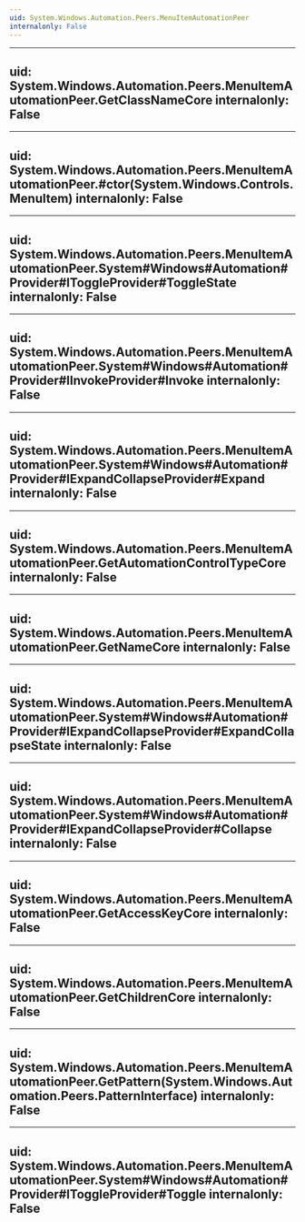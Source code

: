 ```yaml
---
uid: System.Windows.Automation.Peers.MenuItemAutomationPeer
internalonly: False
---
```


---
uid: System.Windows.Automation.Peers.MenuItemAutomationPeer.GetClassNameCore
internalonly: False
---

---
uid: System.Windows.Automation.Peers.MenuItemAutomationPeer.#ctor(System.Windows.Controls.MenuItem)
internalonly: False
---

---
uid: System.Windows.Automation.Peers.MenuItemAutomationPeer.System#Windows#Automation#Provider#IToggleProvider#ToggleState
internalonly: False
---

---
uid: System.Windows.Automation.Peers.MenuItemAutomationPeer.System#Windows#Automation#Provider#IInvokeProvider#Invoke
internalonly: False
---

---
uid: System.Windows.Automation.Peers.MenuItemAutomationPeer.System#Windows#Automation#Provider#IExpandCollapseProvider#Expand
internalonly: False
---

---
uid: System.Windows.Automation.Peers.MenuItemAutomationPeer.GetAutomationControlTypeCore
internalonly: False
---

---
uid: System.Windows.Automation.Peers.MenuItemAutomationPeer.GetNameCore
internalonly: False
---

---
uid: System.Windows.Automation.Peers.MenuItemAutomationPeer.System#Windows#Automation#Provider#IExpandCollapseProvider#ExpandCollapseState
internalonly: False
---

---
uid: System.Windows.Automation.Peers.MenuItemAutomationPeer.System#Windows#Automation#Provider#IExpandCollapseProvider#Collapse
internalonly: False
---

---
uid: System.Windows.Automation.Peers.MenuItemAutomationPeer.GetAccessKeyCore
internalonly: False
---

---
uid: System.Windows.Automation.Peers.MenuItemAutomationPeer.GetChildrenCore
internalonly: False
---

---
uid: System.Windows.Automation.Peers.MenuItemAutomationPeer.GetPattern(System.Windows.Automation.Peers.PatternInterface)
internalonly: False
---

---
uid: System.Windows.Automation.Peers.MenuItemAutomationPeer.System#Windows#Automation#Provider#IToggleProvider#Toggle
internalonly: False
---
